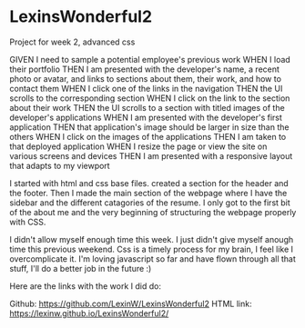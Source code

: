 # LexinsWonderful2
Project for week 2, advanced css

GIVEN I need to sample a potential employee's previous work
WHEN I load their portfolio
THEN I am presented with the developer's name, a recent photo or avatar, and links to sections about them, their work, and how to contact them
WHEN I click one of the links in the navigation
THEN the UI scrolls to the corresponding section
WHEN I click on the link to the section about their work
THEN the UI scrolls to a section with titled images of the developer's applications
WHEN I am presented with the developer's first application
THEN that application's image should be larger in size than the others
WHEN I click on the images of the applications
THEN I am taken to that deployed application
WHEN I resize the page or view the site on various screens and devices
THEN I am presented with a responsive layout that adapts to my viewport



I started with html and css base files.
created a section for the header and the footer. 
Then I made the main section of the webpage where I have the sidebar and the different catagories of the resume. 
I only got to the first bit of the about me and the very beginning of structuring the webpage properly with CSS. 

I didn't allow myself enough time this week. I just didn't give myself anough time this previous weekend. Css is a timely process for my brain, I feel like I overcomplicate it. I'm loving javascript so far and have flown through all that stuff, I'll do a better job in the future :)

Here are the links with the work I did do: 

Github: https://github.com/LexinW/LexinsWonderful2
HTML link: https://lexinw.github.io/LexinsWonderful2/
